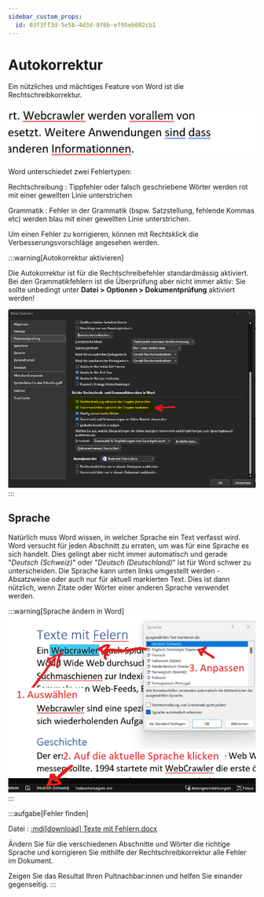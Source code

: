 ```yaml
---
sidebar_custom_props:
  id: 03f3ff3d-5e5b-4d3d-8f6b-ef95eb002cb1
---
```

# Autokorrektur

Ein nützliches und mächtiges Feature von Word ist die Rechtschreibkorrektur.

![Hervorgehobene Fehler in Word](images/04-fehler.png)

Word unterschiedet zwei Fehlertypen:

<span className="wiggly red">Rechtschreibung</span>
: Tippfehler oder falsch geschriebene Wörter werden rot mit einer gewellten Linie unterstrichen

<span className="wiggly blue">Grammatik</span>
: Fehler in der Grammatik (bspw. Satzstellung, fehlende Kommas etc) werden blau mit einer gewellten Linie unterstrichen.

Um einen Fehler zu korrigieren, können mit Rechtsklick die Verbesserungsvorschläge angesehen werden.

:::warning[Autokorrektur aktivieren]

Die Autokorrektur ist für die Rechtschreibefehler standardmässig aktiviert. Bei den Grammatikfehlern ist die Überprüfung aber nicht immer aktiv: Sie sollte unbedingt unter __Datei > Optionen > Dokumentprüfung__ aktiviert werden!

![:mdi[checkbox-marked]{.blue} Grammatikfehler während der Eingabe markieren --width=550px](images/04-grammatik.png)
:::

## Sprache

Natürlich muss Word wissen, in welcher Sprache ein Text verfasst wird. Word versucht für jeden Abschnitt zu erraten, um was für eine Sprache es sich handelt. Dies gelingt aber nicht immer automatisch und gerade "*Deutsch (Schweiz)*" oder "*Deutsch (Deutschland)*" ist für Word schwer zu unterscheiden. Die Sprache kann unten links umgestellt werden - Absatzweise oder auch nur für aktuell markierten Text. Dies ist dann nützlich, wenn Zitate oder Wörter einer anderen Sprache verwendet werden.

:::warning[Sprache ändern in Word]
![Sprache ändern](images/04-therasus.png)
:::

:::aufgabe[Fehler finden]
<Answer type="state" webKey="619f5c1b-786f-451a-9b78-554403f298c6" />

Datei
: [:mdi[download] Texte mit Fehlern.docx](files/ex04-Texte-mit-Felern.docx)

Ändern Sie für die verschiedenen Abschnitte und Wörter die richtige Sprache und korrigieren Sie mithilfe der Rechtschreibkorrektur alle Fehler im Dokument.

Zeigen Sie das Resultat Ihren Pultnachbar:innen und helfen Sie einander gegenseitig.
:::